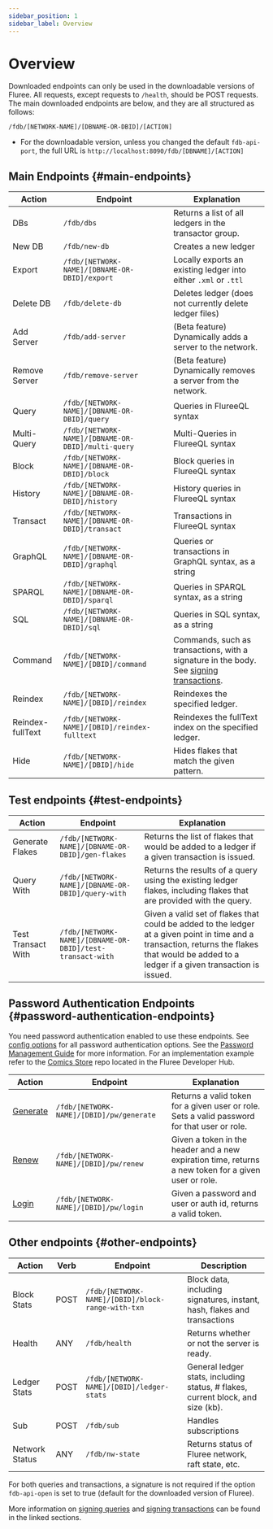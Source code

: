 ```yaml
---
sidebar_position: 1
sidebar_label: Overview
---
```

# Overview

Downloaded endpoints can only be used in the downloadable versions of Fluree. All requests, except requests to `/health`, should be POST requests. The main downloaded endpoints are below, and they are all structured as follows:

`/fdb/[NETWORK-NAME]/[DBNAME-OR-DBID]/[ACTION]`

- For the downloadable version, unless you changed the default `fdb-api-port`, the full URL is `http://localhost:8090/fdb/[DBNAME]/[ACTION]`

## Main Endpoints {#main-endpoints}

Action | Endpoint | Explanation
-- | -- | --
DBs | `/fdb/dbs` | Returns a list of all ledgers in the transactor group.
New DB | `/fdb/new-db` | Creates a new ledger
Export | `/fdb/[NETWORK-NAME]/[DBNAME-OR-DBID]/export` | Locally exports an existing ledger into either `.xml` or `.ttl`
Delete DB | `/fdb/delete-db` | Deletes ledger (does not currently delete ledger files)
Add Server | `/fdb/add-server` | (Beta feature) Dynamically adds a server to the network.
Remove Server | `/fdb/remove-server`| (Beta feature) Dynamically removes a server from the network.
Query | `/fdb/[NETWORK-NAME]/[DBNAME-OR-DBID]/query` | Queries in FlureeQL syntax
Multi-Query | `/fdb/[NETWORK-NAME]/[DBNAME-OR-DBID]/multi-query` | Multi-Queries in FlureeQL syntax
Block | `/fdb/[NETWORK-NAME]/[DBNAME-OR-DBID]/block` | Block queries in FlureeQL syntax
History |  `/fdb/[NETWORK-NAME]/[DBNAME-OR-DBID]/history`| History queries in FlureeQL syntax
Transact | `/fdb/[NETWORK-NAME]/[DBNAME-OR-DBID]/transact` | Transactions in FlureeQL syntax
GraphQL | `/fdb/[NETWORK-NAME]/[DBNAME-OR-DBID]/graphql` | Queries or transactions in GraphQL syntax, as a string
SPARQL | `/fdb/[NETWORK-NAME]/[DBNAME-OR-DBID]/sparql` | Queries in SPARQL syntax, as a string
SQL | `/fdb/[NETWORK-NAME]/[DBNAME-OR-DBID]/sql` | Queries in SQL syntax, as a string
Command | `/fdb/[NETWORK-NAME]/[DBID]/command` | Commands, such as transactions, with a signature in the body. See [signing transactions](/concepts/identity/signatures.md#signed-transactions).
Reindex | `/fdb/[NETWORK-NAME]/[DBID]/reindex` | Reindexes the specified ledger.
Reindex-fullText | `/fdb/[NETWORK-NAME]/[DBID]/reindex-fulltext` | Reindexes the fullText index on the specified ledger.
Hide | `/fdb/[NETWORK-NAME]/[DBID]/hide` | Hides flakes that match the given pattern.

## Test endpoints {#test-endpoints}

Action | Endpoint | Explanation
-- | -- | --
Generate Flakes | `/fdb/[NETWORK-NAME]/[DBNAME-OR-DBID]/gen-flakes` | Returns the list of flakes that would be added to a ledger if a given transaction is issued.
Query With | `/fdb/[NETWORK-NAME]/[DBNAME-OR-DBID]/query-with` | Returns the results of a query using the existing ledger flakes, including flakes that are provided with the query.
Test Transact With | `/fdb/[NETWORK-NAME]/[DBNAME-OR-DBID]/test-transact-with` | Given a valid set of flakes that could be added to the ledger at a given point in time and a transaction, returns the flakes that would be added to a ledger if a given transaction is issued.

## Password Authentication Endpoints {#password-authentication-endpoints}

You need password authentication enabled to use these endpoints. See [config options](/reference/fluree_config.md#password-and-jwt-token-settings) for all password authentication options. See the [Password Management Guide](/concepts/identity/password_management.md) for more information. For an implementation example refer to the [Comics Store](https://github.com/fluree/developer-hub) repo located in the Fluree Developer Hub.

Action | Endpoint | Explanation
-- | -- | --
[Generate](/reference/http/examples.md#pwgenerate) | `/fdb/[NETWORK-NAME]/[DBID]/pw/generate` | Returns a valid token for a given user or role. Sets a valid password for that user or role.
[Renew](/reference/http/examples.md#pwrenew) | `/fdb/[NETWORK-NAME]/[DBID]/pw/renew` | Given a token in the header and a new expiration time, returns a new token for a given user or role.
[Login](/reference/http/examples.md#pwlogin) | `/fdb/[NETWORK-NAME]/[DBID]/pw/login` | Given a password and user or auth id, returns a valid token.

## Other endpoints {#other-endpoints}

Action | Verb | Endpoint | Description
-- | -- | -- | --
Block Stats | POST | `/fdb/[NETWORK-NAME]/[DBID]/block-range-with-txn` | Block data, including signatures, instant, hash, flakes and transactions
Health | ANY | `/fdb/health` | Returns whether or not the server is ready.
Ledger Stats | POST | `/fdb/[NETWORK-NAME]/[DBID]/ledger-stats` | General ledger stats, including status, # flakes, current block, and size (kb).
Sub | POST | `/fdb/sub` | Handles subscriptions
Network Status | ANY | `/fdb/nw-state` | Returns status of Fluree network, raft state, etc.

For both queries and transactions, a signature is not required if the option `fdb-api-open` is set to true (default for the downloaded version of Fluree).

More information on [signing queries](/concepts/identity/signatures.md#signed-queries) and [signing transactions](/concepts/identity/signatures.md#signed-transactions) can be found in the linked sections.
